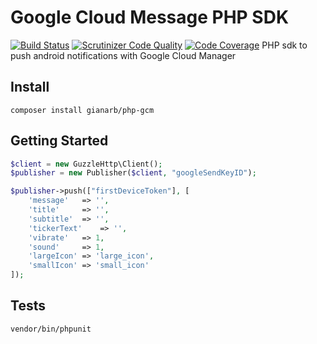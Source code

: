 # Google Cloud Message PHP SDK
[![Build Status](https://travis-ci.org/gianarb/php-gcm.svg)](https://travis-ci.org/gianarb/php-gcm) [![Scrutinizer Code Quality](https://scrutinizer-ci.com/g/gianarb/php-gcm/badges/quality-score.png?b=master)](https://scrutinizer-ci.com/g/gianarb/php-gcm/?branch=master) [![Code Coverage](https://scrutinizer-ci.com/g/gianarb/php-gcm/badges/coverage.png?b=master)](https://scrutinizer-ci.com/g/gianarb/php-gcm/?branch=master)
PHP sdk to push android notifications with Google Cloud Manager

## Install
```
composer install gianarb/php-gcm
```

## Getting Started
```php
$client = new GuzzleHttp\Client();
$publisher = new Publisher($client, "googleSendKeyID");

$publisher->push(["firstDeviceToken"], [
    'message'   => '',
    'title'     => '',
    'subtitle'  => '',
    'tickerText'    => '',
    'vibrate'   => 1,
    'sound'     => 1,
    'largeIcon' => 'large_icon',
    'smallIcon' => 'small_icon'
]);
```

## Tests
```
vendor/bin/phpunit
```
